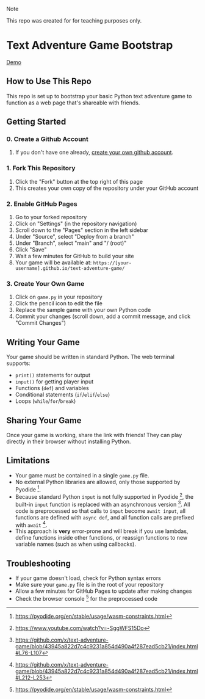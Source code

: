 > [!NOTE]
> This repo was created for for teaching purposes only.

# Text Adventure Game Bootstrap

[Demo](https://x.github.io/text-adventure-game/)

## How to Use This Repo
This repo is set up to bootstrap your basic Python text adventure game to function as a web page that's shareable with friends.

## Getting Started

### 0. Create a Github Account
1. If you don't have one already, [create your own github account](https://github.com/signup).

### 1. Fork This Repository
1. Click the "Fork" button at the top right of this page
2. This creates your own copy of the repository under your GitHub account

### 2. Enable GitHub Pages
1. Go to your forked repository
2. Click on "Settings" (in the repository navigation)
3. Scroll down to the "Pages" section in the left sidebar
4. Under "Source", select "Deploy from a branch"
5. Under "Branch", select "main" and "/ (root)"
6. Click "Save"
7. Wait a few minutes for GitHub to build your site
8. Your game will be available at: `https://[your-username].github.io/text-adventure-game/`

### 3. Create Your Own Game
1. Click on `game.py` in your repository
2. Click the pencil icon to edit the file
3. Replace the sample game with your own Python code
4. Commit your changes (scroll down, add a commit message, and click "Commit Changes")

## Writing Your Game
Your game should be written in standard Python. The web terminal supports:
- `print()` statements for output
- `input()` for getting player input
- Functions (`def`) and variables
- Conditional statements (`if`/`elif`/`else`)
- Loops (`while`/`for`/`break`)

## Sharing Your Game
Once your game is working, share the link with friends! They can play directly in their browser without installing Python.

## Limitations

- Your game must be contained in a single `game.py` file.
- No external Python libraries are allowed, only those supported by Pyodide [^1].
- Because standard Python `input` is not fully supported in Pyodide [^2], the built-in `input` function is replaced with an asynchronous version [^3]. All code is preprocessed so that calls to `input` become `await input`, all functions are defined with `async def`, and all function calls are prefixed with `await` [^4].
- This approach is **very** error-prone and will break if you use lambdas, define functions inside other functions, or reassign functions to new variable names (such as when using callbacks).

[^1]: https://pyodide.org/en/stable/usage/wasm-constraints.html
[^2]: https://www.youtube.com/watch?v=-SggWFS15Do
[^3]: https://github.com/x/text-adventure-game/blob/43945a822d7c4c9231a854d490a4f287ead5cb21/index.html#L76-L107
[^4]: https://github.com/x/text-adventure-game/blob/43945a822d7c4c9231a854d490a4f287ead5cb21/index.html#L212-L253

## Troubleshooting
- If your game doesn't load, check for Python syntax errors
- Make sure your `game.py` file is in the root of your repository
- Allow a few minutes for GitHub Pages to update after making changes
- Check the browser console [^1] for the preprocessed code

[^1]: https://developer.chrome.com/docs/devtools/open
